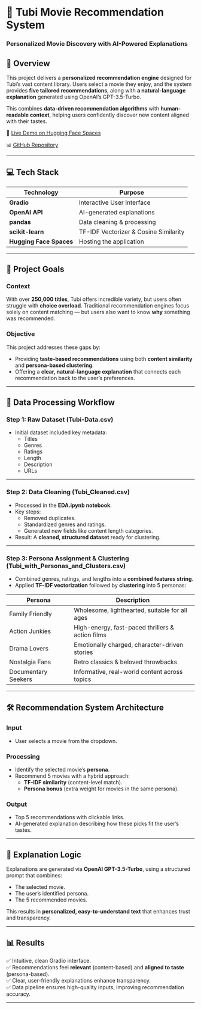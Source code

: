 # 🎥 Tubi Movie Recommendation System

### Personalized Movie Discovery with AI-Powered Explanations

## 📌 Overview
This project delivers a **personalized recommendation engine** designed for Tubi’s vast content library. Users select a movie they enjoy, and the system provides **five tailored recommendations**, along with **a natural-language explanation** generated using OpenAI’s GPT-3.5-Turbo.

This combines **data-driven recommendation algorithms** with **human-readable context**, helping users confidently discover new content aligned with their tastes.

🔗 [Live Demo on Hugging Face Spaces]((https://huggingface.co/spaces/ah786/Tubi-Movie-Recommendation-System))

📊 [GitHub Repository](https://github.com/alihasan-786/Tubi-Movie-Recommendation-System)

---

## 💻 Tech Stack
| Technology      | Purpose                                          |
|-----------------|--------------------------------------------------|
| **Gradio**      | Interactive User Interface                       |
| **OpenAI API**  | AI-generated explanations                        |
| **pandas**      | Data cleaning & processing                       |
| **scikit-learn**| TF-IDF Vectorizer & Cosine Similarity            |
| **Hugging Face Spaces** | Hosting the application                  |

---

## 🎯 Project Goals
### Context
With over **250,000 titles**, Tubi offers incredible variety, but users often struggle with **choice overload**. Traditional recommendation engines focus solely on content matching — but users also want to know **why** something was recommended.

### Objective
This project addresses these gaps by:
- Providing **taste-based recommendations** using both **content similarity** and **persona-based clustering**.
- Offering a **clear, natural-language explanation** that connects each recommendation back to the user’s preferences.

---

## 🔗 Data Processing Workflow

### Step 1: Raw Dataset (Tubi-Data.csv)
- Initial dataset included key metadata:  
    - Titles  
    - Genres  
    - Ratings  
    - Length  
    - Description  
    - URLs

---

### Step 2: Data Cleaning (Tubi_Cleaned.csv)
- Processed in the **EDA.ipynb notebook**.
- Key steps:
    - Removed duplicates.
    - Standardized genres and ratings.
    - Generated new fields like content length categories.
- Result: A **cleaned, structured dataset** ready for clustering.

---

### Step 3: Persona Assignment & Clustering (Tubi_with_Personas_and_Clusters.csv)
- Combined genres, ratings, and lengths into a **combined features string**.
- Applied **TF-IDF vectorization** followed by **clustering** into 5 personas:

| Persona              | Description |
|---------------------|-------------------------------------------------------|
| Family Friendly     | Wholesome, lighthearted, suitable for all ages |
| Action Junkies      | High-energy, fast-paced thrillers & action films |
| Drama Lovers        | Emotionally charged, character-driven stories |
| Nostalgia Fans      | Retro classics & beloved throwbacks |
| Documentary Seekers | Informative, real-world content across topics |

---

## 🛠️ Recommendation System Architecture

### Input
- User selects a movie from the dropdown.

### Processing
- Identify the selected movie’s **persona**.
- Recommend 5 movies with a hybrid approach:
    - **TF-IDF similarity** (content-level match).
    - **Persona bonus** (extra weight for movies in the same persona).

### Output
- Top 5 recommendations with clickable links.
- AI-generated explanation describing how these picks fit the user’s tastes.

---

## 💬 Explanation Logic
Explanations are generated via **OpenAI GPT-3.5-Turbo**, using a structured prompt that combines:
- The selected movie.
- The user’s identified persona.
- The 5 recommended movies.

This results in **personalized, easy-to-understand text** that enhances trust and transparency.

---

## 📊 Results
✅ Intuitive, clean Gradio interface.  
✅ Recommendations feel **relevant** (content-based) and **aligned to taste** (persona-based).  
✅ Clear, user-friendly explanations enhance transparency.  
✅ Data pipeline ensures high-quality inputs, improving recommendation accuracy.

---
